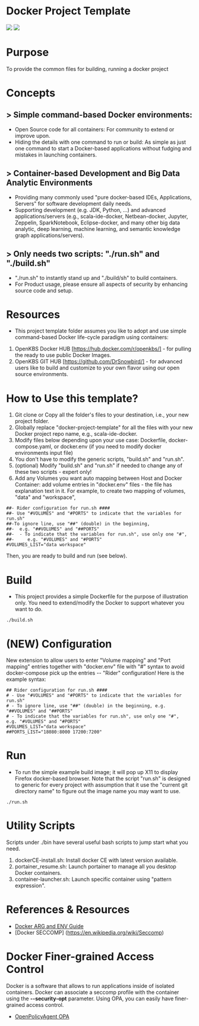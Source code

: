 # Docker Project Template
[![](https://images.microbadger.com/badges/image/openkbs/docker-project-template.svg)](https://microbadger.com/images/openkbs/docker-project-template "Get your own image badge on microbadger.com") [![](https://images.microbadger.com/badges/version/openkbs/docker-project-template.svg)](https://microbadger.com/images/openkbs/docker-project-template "Get your own version badge on microbadger.com")

# Purpose
To provide the common files for building, running a docker project

# Concepts
## > Simple command-based Docker environments:
- Open Source code for all containers:
For community to extend or improve upon.
- Hiding the details with one command to run or build:
As simple as just one command to start a Docker-based applications without fudging and mistakes in launching containers.

## > Container-based Development and Big Data Analytic Environments
- Providing many commonly used "pure docker-based IDEs, Applications, Servers" for software development daily needs.
- Supporting development (e.g. JDK, Python, ...) and advanced applications/servers (e.g., scala-ide-docker, Netbean-docker, Jupyter, Zeppelin, SparkNotebook, Eclipse-docker, and many other big data analytic, deep learning, machine learning, and semantic knowledge graph applications/servers).

## > Only needs two scripts: "./run.sh" and "./build.sh"
- "./run.sh" to instantly stand up and "./build/sh" to build containers.
- For Product usage, please ensure all aspects of security by enhancing source code and setup.

# Resources
- This project template folder assumes you like to adopt and use simple command-based Docker life-cycle paradigm using containers:
1. OpenKBS Docker HUB [https://hub.docker.com/r/openkbs/] - for pulling the ready to use public Docker Images.
2. OpenKBS GIT HUB [https://github.com/DrSnowbird/] - for advanced users like to build and customize to your own flavor using our open source environments.

# How to Use this template?
1. Git clone or Copy all the folder's files to your destination, i.e., your new project folder.
2. Globally replace "docker-project-template" for all the files with your new Docker project repo name, e.g., scala-ide-docker.
3. Modify files below depending upon your use case:
Dockerfile, docker-compose.yaml, or docker.env (if you need to modify docker environments input file)
4. You don't have to modify the generic scripts, "build.sh" and "run.sh".
5. (optional) Modify "build.sh" and "run.sh" if needed to change any of these two scripts - expert only!
6. Add any Volumes you want auto mapping between Host and Docker Container: add volume entries in "docker.env" files - the file has explanation text in it. For example, to create two mapping of volumes, "data" and "workspace", 
```
##- Rider configuration for run.sh ####
##- Use "#VOLUMES" and "#PORTS" to indicate that the variables for run.sh"
##-To ignore line, use "##" (double) in the beginning, 
##-  e.g. "##VOLUMES" and "##PORTS"
##-  - To indicate that the variables for run.sh", use only one "#",  
##-     e.g. "#VOLUMES" and "#PORTS"
#VOLUMES_LIST="data workspace"
```
Then, you are ready to build and run (see below).

# Build
- This project provides a simple Dockerfile for the purpose of illustration only. You need to extend/modify the Docker to
support whatever you want to do.
```
./build.sh
```

# (NEW) Configuration
New extension to allow users to enter "Volume mapping" and "Port mapping" entries together with "docker.env" file with "#" syntax to avoid docker-compose pick up the entries -- "Rider" configuration!
Here is the example syntax:
```
## Rider configuration for run.sh ####
# - Use "#VOLUMES" and "#PORTS" to indicate that the variables for run.sh"
# - To ignore line, use "##" (double) in the beginning, e.g. "##VOLUMES" and "##PORTS"
# - To indicate that the variables for run.sh", use only one "#",  e.g. "#VOLUMES" and "#PORTS"
#VOLUMES_LIST="data workspace"
##PORTS_LIST="18080:8000 17200:7200"
```
# Run
- To run the simple example build image; it will pop up X11 to display Firefox docker-based browser.
Note that the script "run.sh" is designed to generic for every project with assumption that it use the "current git directory name" to figure out the image name you may want to use.
```
./run.sh
```

# Utility Scripts
Scripts under ./bin have several useful bash scripts to jump start what you need.
1. dockerCE-install.sh: Install docker CE with latest version available.
2. portainer_resume.sh: Launch portainer to manage all you desktop Docker containers.
3. container-launcher.sh: Launch specific container using "pattern expression".

# References & Resources
* [Docker ARG and ENV Guide](https://vsupalov.com/docker-arg-env-variable-guide/)
* [Docker SECCOMP] (https://en.wikipedia.org/wiki/Seccomp)

# Docker Finer-grained Access Control 
Docker is a software that allows to run applications inside of isolated containers. Docker can associate a seccomp profile with the container using the **--security-opt** parameter. Using OPA, you can easily have finer-grained access control.
* [OpenPolicyAgent OPA](https://www.openpolicyagent.org/docs/docker-authorization.html)
